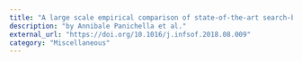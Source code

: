 ```yaml
---
title: "A large scale empirical comparison of state-of-the-art search-based test case generators"
description: "by Annibale Panichella et al."
external_url: "https://doi.org/10.1016/j.infsof.2018.08.009"
category: "Miscellaneous"
---
```

